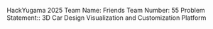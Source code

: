 HackYugama 2025
Team Name: Friends
Team Number: 55
Problem Statement:: 3D Car Design Visualization and Customization Platform
